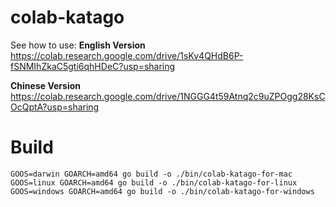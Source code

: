 # colab-katago
See how to use: 
**English Version**
https://colab.research.google.com/drive/1sKv4QHdB6P-fSNMIhZkaC5gti6qhHDeC?usp=sharing 

**Chinese Version**
https://colab.research.google.com/drive/1NGGG4t59Atnq2c9uZPOgg28KsCOcQptA?usp=sharing

# Build
```
GOOS=darwin GOARCH=amd64 go build -o ./bin/colab-katago-for-mac 
GOOS=linux GOARCH=amd64 go build -o ./bin/colab-katago-for-linux
GOOS=windows GOARCH=amd64 go build -o ./bin/colab-katago-for-windows
```